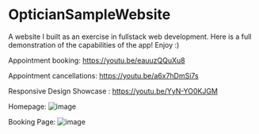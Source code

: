 # OpticianSampleWebsite

A website I built as an exercise in fullstack web development. Here is a full demonstration of the capabilities of the app! Enjoy :)

Appointment booking: https://youtu.be/eauuzQQuXu8

Appointment cancellations: https://youtu.be/a6x7hDmSi7s 

Responsive Design Showcase : https://youtu.be/YyN-YO0KJGM

Homepage: ![image](https://user-images.githubusercontent.com/94123711/218322955-6df2bdce-205f-4fb7-9d0b-6ac3506a0a32.png)

Booking Page: ![image](https://user-images.githubusercontent.com/94123711/218322986-f1189eb6-6075-4690-a812-8e93930294c9.png)


